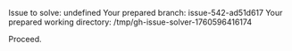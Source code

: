 Issue to solve: undefined
Your prepared branch: issue-542-ad51d617
Your prepared working directory: /tmp/gh-issue-solver-1760596416174

Proceed.